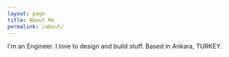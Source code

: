 ```yaml
---
layout: page
title: About Me
permalink: /about/
---
```



I'm an Engineer. I love to design and build stuff.
Based in Ankara, TURKEY.
